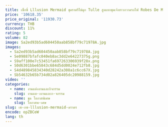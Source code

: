```yaml
---
title: เซ็กซี่ Lllusion Mermaid ชุดราตรีไข่มุก Tulle สูงแยกชุดเจ้าสาวกวาดรถไฟ Robes De Mariée ร้อนขาย
price: '10618.35'
price_original: '11930.73'
currency: THB
discount: 11%
rating: 5
volume: 82
image: Sa2ed93b5ad604450aab858bf79c71978A.jpg
images:
  - Sa2ed93b5ad604450aab858bf79c71978A.jpg
  - Se09887bfafc040eb8ac3dd2e64227375g.png
  - S9aff100e7c53451fa697263306939f28x.png
  - S0d6301bbe65843c684d5dd0024e712fb8.jpg
  - S4d489845834340d28242a308a1c6cc67X.jpg
  - Sb54632b65b734d02a826405dc20988159.jpg
video: ''
categories:
  - name: งานแต่งงานและกิจกรรม
    slug: งานแต-งงานและก-จกรรม
  - name: ชุด โอกาสพิเศษ
    slug: โอกาสพ-เศษ
slug: เซ-กซ-lllusion-mermaid-ดราตร
encode: opZBCeW
lang: th
---
```

  